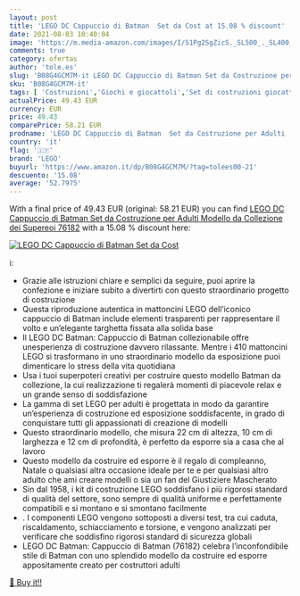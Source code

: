 ```yaml
---
layout: post
title: 'LEGO DC Cappuccio di Batman  Set da Cost at 15.08 % discount'
date: 2021-08-03 10:40:04
image: 'https://m.media-amazon.com/images/I/51Pg2SgZicS._SL500_._SL400_.jpg'
comments: true
category: ofertas
author: 'tole.es'
slug: 'B08G4GCM7M-it LEGO DC Cappuccio di Batman Set da Costruzione per Adulti...'
sku: 'B08G4GCM7M-it'
tags: [ 'Costruzioni','Giochi e giocattoli','Set di costruzioni giocattolo','lego', ]
actualPrice: 49.43 EUR
currency: EUR
price: 49.43
comparePrice: 58.21 EUR
prodname: 'LEGO DC Cappuccio di Batman  Set da Costruzione per Adulti  Modello da Collezione dei Supereoi  76182'
country: 'it'
flag: '🇮🇹'
brand: 'LEGO'
buyurl: 'https://www.amazon.it/dp/B08G4GCM7M/?tag=tolees00-21'
descuento: '15.08'
average: '52.7975'
---
```


With a final price of 49.43 EUR (original: 58.21 EUR) you can find [LEGO DC Cappuccio di Batman  Set da Costruzione per Adulti  Modello da Collezione dei Supereoi  76182](https://www.amazon.it/dp/B08G4GCM7M/?tag=tolees00-21) with a  15.08 % discount here:

[![LEGO DC Cappuccio di Batman  Set da Cost](https://m.media-amazon.com/images/I/51Pg2SgZicS._SL500_._SL400_.jpg)](https://www.amazon.it/dp/B08G4GCM7M/?tag=tolees00-21)

ℹ️:

- Grazie alle istruzioni chiare e semplici da seguire, puoi aprire la confezione e iniziare subito a divertirti con questo straordinario progetto di costruzione
- Questa riproduzione autentica in mattoncini LEGO dell’iconico cappuccio di Batman include elementi trasparenti per rappresentare il volto e un’elegante targhetta fissata alla solida base
- Il LEGO DC Batman: Cappuccio di Batman collezionabile offre unesperienza di costruzione davvero rilassante. Mentre i 410 mattoncini LEGO si trasformano in uno straordinario modello da esposizione puoi dimenticare lo stress della vita quotidiana
- Usa i tuoi superpoteri creativi per costruire questo modello Batman da collezione, la cui realizzazione ti regalerà momenti di piacevole relax e un grande senso di soddisfazione
- La gamma di set LEGO per adulti è progettata in modo da garantire un’esperienza di costruzione ed esposizione soddisfacente, in grado di conquistare tutti gli appassionati di creazione di modelli
- Questo straordinario modello, che misura 22 cm di altezza, 10 cm di larghezza e 12 cm di profondità, è perfetto da esporre sia a casa che al lavoro
- Questo modello da costruire ed esporre è il regalo di compleanno, Natale o qualsiasi altra occasione ideale per te e per qualsiasi altro adulto che ami creare modelli o sia un fan del Giustiziere Mascherato
- Sin dal 1958, i kit di costruzione LEGO soddisfano i più rigorosi standard di qualità del settore, sono sempre di qualità uniforme e perfettamente compatibili e si montano e si smontano facilmente
- . I componenti LEGO vengono sottoposti a diversi test, tra cui caduta, riscaldamento, schiacciamento e torsione, e vengono analizzati per verificare che soddisfino rigorosi standard di sicurezza globali
- LEGO DC Batman: Cappuccio di Batman (76182) celebra l’inconfondibile stile di Batman con uno splendido modello da costruire ed esporre appositamente creato per costruttori adulti

[🛒 Buy it!!](https://www.amazon.it/dp/B08G4GCM7M/?tag=tolees00-21)

